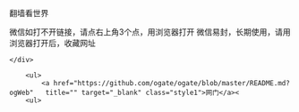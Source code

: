 翻墙看世界

微信如打不开链接，请点右上角3个点，用浏览器打开
微信易封，长期使用，请用浏览器打开后，收藏网址
		</p>
	</div>
	
</div>
<div id="nav" class="row">
	<div class="twelvecol">
			
	
	</div>
</div>

<div id="footer" class="row">
	<div class="threecol">
		
		<ul>
			<a href="https://github.com/ogate/ogate/blob/master/README.md?ogWeb"   title="" target="_blank" class="style1">网门</a><
		<ul>
